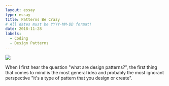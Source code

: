```yaml
---
layout: essay
type: essay
title: Patterns Be Crazy
# All dates must be YYYY-MM-DD format!
date: 2018-11-28
labels:
  - Coding
  - Design Patterns
---
```

<div class="ui image">
  <img src="https://react.semantic-ui.com/logo.png">
</div>

When I first hear the question "what are design patterns?", the first thing that comes to mind is the most general idea and probably the most ignorant perspective "it's a type of pattern that you design or create".
